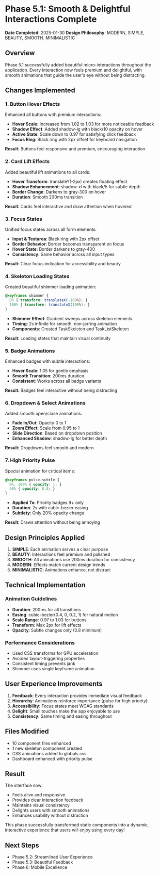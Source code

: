 # Phase 5.1: Smooth & Delightful Interactions Complete

**Date Completed**: 2025-01-30
**Design Philosophy**: MODERN, SIMPLE, BEAUTY, SMOOTH, MINIMALISTIC

## Overview
Phase 5.1 successfully added beautiful micro-interactions throughout the application. Every interaction now feels premium and delightful, with smooth animations that guide the user's eye without being distracting.

## Changes Implemented

### 1. **Button Hover Effects**
Enhanced all buttons with premium interactions:
- **Hover Scale**: Increased from 1.02 to 1.03 for more noticeable feedback
- **Shadow Effect**: Added shadow-lg with black/10 opacity on hover
- **Active State**: Scale down to 0.97 for satisfying click feedback
- **Focus Ring**: Black ring with 2px offset for keyboard navigation

**Result**: Buttons feel responsive and premium, encouraging interaction

### 2. **Card Lift Effects**
Added beautiful lift animations to all cards:
- **Hover Transform**: translateY(-2px) creates floating effect
- **Shadow Enhancement**: shadow-xl with black/5 for subtle depth
- **Border Change**: Darkens to gray-300 on hover
- **Duration**: Smooth 200ms transition

**Result**: Cards feel interactive and draw attention when hovered

### 3. **Focus States**
Unified focus states across all form elements:
- **Input & Textarea**: Black ring with 2px offset
- **Border Behavior**: Border becomes transparent on focus
- **Hover State**: Border darkens to gray-400
- **Consistency**: Same behavior across all input types

**Result**: Clear focus indication for accessibility and beauty

### 4. **Skeleton Loading States**
Created beautiful shimmer loading animation:
```css
@keyframes shimmer {
  0% { transform: translateX(-100%); }
  100% { transform: translateX(100%); }
}
```
- **Shimmer Effect**: Gradient sweeps across skeleton elements
- **Timing**: 2s infinite for smooth, non-jarring animation
- **Components**: Created TaskSkeleton and TaskListSkeleton

**Result**: Loading states that maintain visual continuity

### 5. **Badge Animations**
Enhanced badges with subtle interactions:
- **Hover Scale**: 1.05 for gentle emphasis
- **Smooth Transition**: 200ms duration
- **Consistent**: Works across all badge variants

**Result**: Badges feel interactive without being distracting

### 6. **Dropdown & Select Animations**
Added smooth open/close animations:
- **Fade In/Out**: Opacity 0 to 1
- **Zoom Effect**: Scale from 0.95 to 1
- **Slide Direction**: Based on dropdown position
- **Enhanced Shadow**: shadow-lg for better depth

**Result**: Dropdowns feel smooth and modern

### 7. **High Priority Pulse**
Special animation for critical items:
```css
@keyframes pulse-subtle {
  0%, 100% { opacity: 1; }
  50% { opacity: 0.8; }
}
```
- **Applied To**: Priority badges 9+ only
- **Duration**: 2s with cubic-bezier easing
- **Subtlety**: Only 20% opacity change

**Result**: Draws attention without being annoying

## Design Principles Applied

1. **SIMPLE**: Each animation serves a clear purpose
2. **BEAUTY**: Interactions feel premium and polished
3. **SMOOTH**: All animations use 200ms duration for consistency
4. **MODERN**: Effects match current design trends
5. **MINIMALISTIC**: Animations enhance, not distract

## Technical Implementation

### Animation Guidelines
- **Duration**: 200ms for all transitions
- **Easing**: cubic-bezier(0.4, 0, 0.2, 1) for natural motion
- **Scale Range**: 0.97 to 1.03 for buttons
- **Transform**: Max 2px for lift effects
- **Opacity**: Subtle changes only (0.8 minimum)

### Performance Considerations
- Used CSS transforms for GPU acceleration
- Avoided layout-triggering properties
- Consistent timing prevents jank
- Shimmer uses single keyframe animation

## User Experience Improvements

1. **Feedback**: Every interaction provides immediate visual feedback
2. **Hierarchy**: Animations reinforce importance (pulse for high priority)
3. **Accessibility**: Focus states meet WCAG standards
4. **Delight**: Small touches make the app enjoyable to use
5. **Consistency**: Same timing and easing throughout

## Files Modified
- 10 component files enhanced
- 1 new skeleton component created
- CSS animations added to globals.css
- Dashboard enhanced with priority pulse

## Result

The interface now:
- Feels alive and responsive
- Provides clear interaction feedback
- Maintains visual consistency
- Delights users with smooth animations
- Enhances usability without distraction

This phase successfully transformed static components into a dynamic, interactive experience that users will enjoy using every day!

## Next Steps
- Phase 5.2: Streamlined User Experience
- Phase 5.3: Beautiful Feedback
- Phase 6: Mobile Excellence